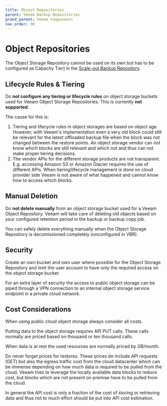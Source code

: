 ```yaml
---
title: Object Repositories
parent: Veeam Backup Repositories
grand_parent: Veeam Components
nav_order: 30
---
```


# Object Repositories

The Object Storage Repository cannot be used on its own but has to be configured as
Capacity Tier] in the [Scale-out Backup Repository](./scaleout.md).

## Lifecycle Rules & Tiering

Do **not configure any tiering or lifecycle rules** on object storage buckets used for Veeam Object
Storage Repositories. This is currently **not supported**.

The cause for this is:

1. Tiering and lifecycle rules in object storages are based on object age. However, with Veeam's
   implementation even a very old block could still be relevant for the latest offloaded backup file
   when the block was not changed between the restore points. An object storage vendor can not know
   which blocks are still relevant and which not and thus can not make proper tiering decisions.
2. The vendor APIs for the different storage products are not transparent. E.g. accessing Amazon
   S3 or Amazon Glacier requires the use of different APIs. When tiering/lifecycle management is
   done on cloud provider side Veeam is not aware of what happened and cannot know how to access
   which blocks.

## Manual Deletion

Do **not delete manually** from an object storage bucket used for a Veeam Object Repository. Veeam
will take care of deleting old objects based on your configured retention period in the backup or
backup copy job.

You can safely delete everything manually when the Object Storage Repository is decomissioned
completely (unconfigured in VBR).

## Security

Create an own bucket and own user where possible for the Object Storage Repository and limit the
user account to have only the required access on the object storage bucket.

For an extra layer of security the access to public object storage can be piped through a VPN
connection to an internal object storage service endpoint in a private cloud network.

## Cost Considerations

When using public cloud object storage always consider all costs.

Putting data to the object storage requires API PUT calls. These calls normally are priced based on
thousand or ten thousand calls.

When data is at rest the used resources are normally priced by GB/month.

Do never forget prices for restores. These prices do include API requests (GET) but also the egress
traffic cost from the cloud datacenter which can be immense depending on how much data is required
to be pulled from the cloud.
Veeam tries to leverage the locally available data blocks to reduce cost, but blocks which are not
present on premise have to be pulled from the cloud.

In general the API cost is only a fraction of the cost of storing or retrieving data and thus not to
much effort should be put into API cost estimation.
